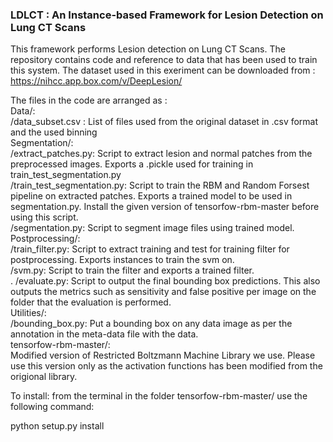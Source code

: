 ### LDLCT : An Instance-based Framework for Lesion Detection on Lung CT Scans

This framework performs Lesion detection on Lung CT Scans. The repository contains code and reference to data that has been used to train this system. The dataset used in this exeriment can be downloaded from : https://nihcc.app.box.com/v/DeepLesion/

The files in the code are arranged as :<br>
Data/: <br>
	/data_subset.csv : List of files used from the original dataset in .csv format and the used binning<br>
Segmentation/:<br>
	/extract_patches.py: Script to extract lesion and normal patches from the preprocessed images. Exports a .pickle used for training in train_test_segmentation.py<br>
	/train_test_segmentation.py: Script to train the RBM and Random Forsest pipeline on extracted patches. Exports a trained model to be used in segmentation.py. Install the given version of tensorfow-rbm-master before using this script.<br>
	/segmentation.py: Script to segment image files using trained model.<br>
Postprocessing/:<br>
	/train_filter.py: Script to extract training and test for training filter for postprocessing. Exports instances to train the svm on.<br>
	/svm.py: Script to train the filter and exports a trained filter.<br>.
	/evaluate.py: Script to output the final bounding box predictions. This also outputs the metrics such as sensitivity and false positive per image on the folder that the evaluation is performed.<br>
Utilities/:<br>
	/bounding_box.py: Put a bounding box on any data image as per the annotation in the meta-data file with the data.<br>
tensorfow-rbm-master/:<br>
			Modified version of Restricted Boltzmann Machine Library we use. Please use this version only as the activation functions has been
			modified from the origional library.<br>

To install: from the terminal in the folder tensorfow-rbm-master/ use the following command:

python setup.py install


